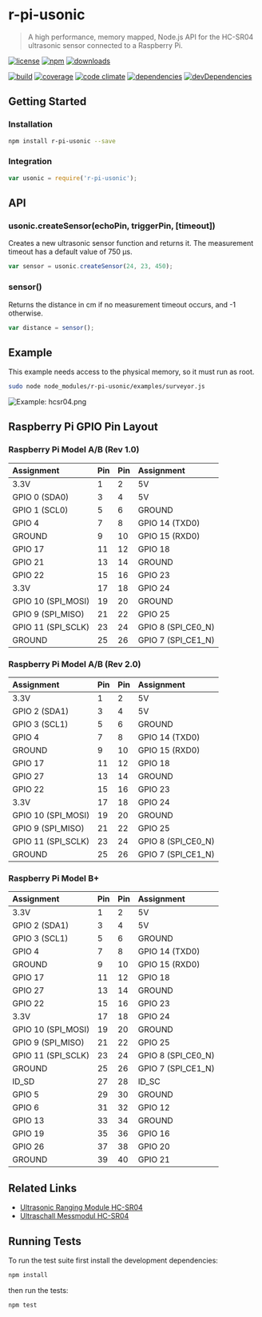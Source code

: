 # r-pi-usonic

> A high performance, memory mapped, Node.js API for the HC-SR04 ultrasonic sensor connected to a Raspberry Pi.

[![license](http://img.shields.io/badge/license-MIT-blue.svg?style=flat)](https://raw.githubusercontent.com/clebert/r-pi-usonic/master/LICENSE)
[![npm](http://img.shields.io/npm/v/r-pi-usonic.svg?style=flat)](https://www.npmjs.org/package/r-pi-usonic)
[![downloads](http://img.shields.io/npm/dm/r-pi-usonic.svg?style=flat)](https://www.npmjs.org/package/r-pi-usonic)

[![build](http://img.shields.io/travis/clebert/r-pi-usonic/master.svg?style=flat)](https://travis-ci.org/clebert/r-pi-usonic)
[![coverage](http://img.shields.io/coveralls/clebert/r-pi-usonic/master.svg?style=flat)](https://coveralls.io/r/clebert/r-pi-usonic)
[![code climate](http://img.shields.io/codeclimate/github/clebert/r-pi-usonic.svg?style=flat)](https://codeclimate.com/github/clebert/r-pi-usonic)
[![dependencies](http://img.shields.io/david/clebert/r-pi-usonic.svg?style=flat)](https://david-dm.org/clebert/r-pi-usonic#info=dependencies&view=table)
[![devDependencies](http://img.shields.io/david/dev/clebert/r-pi-usonic.svg?style=flat)](https://david-dm.org/clebert/r-pi-usonic#info=devDependencies&view=table)

## Getting Started

### Installation

```sh
npm install r-pi-usonic --save
```

### Integration

```javascript
var usonic = require('r-pi-usonic');
```

## API

### usonic.createSensor(echoPin, triggerPin, [timeout])

Creates a new ultrasonic sensor function and returns it.
The measurement timeout has a default value of 750 µs.

```javascript
var sensor = usonic.createSensor(24, 23, 450);
```

### sensor()

Returns the distance in cm if no measurement timeout occurs, and -1 otherwise.

```javascript
var distance = sensor();
```

## Example

This example needs access to the physical memory, so it must run as root.

```sh
sudo node node_modules/r-pi-usonic/examples/surveyor.js
```

![Example: hcsr04.png](https://raw.githubusercontent.com/clebert/r-pi-usonic/master/resources/hcsr04.png)

## Raspberry Pi GPIO Pin Layout

### Raspberry Pi Model A/B (Rev 1.0)

| Assignment         | Pin | Pin | Assignment         |
| :----------------- | :-- | :-- | :----------------- |
| 3.3V               | 1   | 2   | 5V                 |
| GPIO 0 (SDA0)      | 3   | 4   | 5V                 |
| GPIO 1 (SCL0)      | 5   | 6   | GROUND             |
| GPIO 4             | 7   | 8   | GPIO 14 (TXD0)     |
| GROUND             | 9   | 10  | GPIO 15 (RXD0)     |
| GPIO 17            | 11  | 12  | GPIO 18            |
| GPIO 21            | 13  | 14  | GROUND             |
| GPIO 22            | 15  | 16  | GPIO 23            |
| 3.3V               | 17  | 18  | GPIO 24            |
| GPIO 10 (SPI_MOSI) | 19  | 20  | GROUND             |
| GPIO 9  (SPI_MISO) | 21  | 22  | GPIO 25            |
| GPIO 11 (SPI_SCLK) | 23  | 24  | GPIO 8 (SPI_CE0_N) |
| GROUND             | 25  | 26  | GPIO 7 (SPI_CE1_N) |

### Raspberry Pi Model A/B (Rev 2.0)

| Assignment         | Pin | Pin | Assignment         |
| :----------------- | :-- | :-- | :----------------- |
| 3.3V               | 1   | 2   | 5V                 |
| GPIO 2 (SDA1)      | 3   | 4   | 5V                 |
| GPIO 3 (SCL1)      | 5   | 6   | GROUND             |
| GPIO 4             | 7   | 8   | GPIO 14 (TXD0)     |
| GROUND             | 9   | 10  | GPIO 15 (RXD0)     |
| GPIO 17            | 11  | 12  | GPIO 18            |
| GPIO 27            | 13  | 14  | GROUND             |
| GPIO 22            | 15  | 16  | GPIO 23            |
| 3.3V               | 17  | 18  | GPIO 24            |
| GPIO 10 (SPI_MOSI) | 19  | 20  | GROUND             |
| GPIO 9  (SPI_MISO) | 21  | 22  | GPIO 25            |
| GPIO 11 (SPI_SCLK) | 23  | 24  | GPIO 8 (SPI_CE0_N) |
| GROUND             | 25  | 26  | GPIO 7 (SPI_CE1_N) |

### Raspberry Pi Model B+

| Assignment         | Pin | Pin | Assignment         |
| :----------------- | :-- | :-- | :----------------- |
| 3.3V               | 1   | 2   | 5V                 |
| GPIO 2 (SDA1)      | 3   | 4   | 5V                 |
| GPIO 3 (SCL1)      | 5   | 6   | GROUND             |
| GPIO 4             | 7   | 8   | GPIO 14 (TXD0)     |
| GROUND             | 9   | 10  | GPIO 15 (RXD0)     |
| GPIO 17            | 11  | 12  | GPIO 18            |
| GPIO 27            | 13  | 14  | GROUND             |
| GPIO 22            | 15  | 16  | GPIO 23            |
| 3.3V               | 17  | 18  | GPIO 24            |
| GPIO 10 (SPI_MOSI) | 19  | 20  | GROUND             |
| GPIO 9  (SPI_MISO) | 21  | 22  | GPIO 25            |
| GPIO 11 (SPI_SCLK) | 23  | 24  | GPIO 8 (SPI_CE0_N) |
| GROUND             | 25  | 26  | GPIO 7 (SPI_CE1_N) |
| ID_SD              | 27  | 28  | ID_SC              |
| GPIO 5             | 29  | 30  | GROUND             |
| GPIO 6             | 31  | 32  | GPIO 12            |
| GPIO 13            | 33  | 34  | GROUND             |
| GPIO 19            | 35  | 36  | GPIO 16            |
| GPIO 26            | 37  | 38  | GPIO 20            |
| GROUND             | 39  | 40  | GPIO 21            |

## Related Links

- [Ultrasonic Ranging Module HC-SR04](http://www.micropik.com/PDF/HCSR04.pdf)
- [Ultraschall Messmodul HC-SR04](http://www.mikrocontroller.net/attachment/218122/HC-SR04_ultraschallmodul_beschreibung_3.pdf)

## Running Tests

To run the test suite first install the development dependencies:

```sh
npm install
```

then run the tests:

```sh
npm test
```
